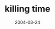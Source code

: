 ---
layout: base.njk
title : 'killing time' 
view_title : 'killing time' 
year : '2004' 
date : '2004-03-24' 
img_file : '/drawing/killingtime.png' 
html_file : 'killingtime' 
next_html : 'youvemademelose.html' 
year_order : '56' 
permalink : "title/{{html_file}}.html"
---